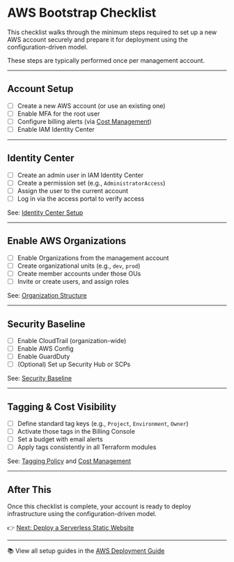 # AWS Bootstrap Checklist

This checklist walks through the minimum steps required to set up a new AWS account securely and prepare it for deployment using the configuration-driven model.

These steps are typically performed once per management account.

---

## Account Setup

- [ ] Create a new AWS account (or use an existing one)
- [ ] Enable MFA for the root user
- [ ] Configure billing alerts (via [Cost Management](../cost-management/README.md))
- [ ] Enable IAM Identity Center

---

## Identity Center

- [ ] Create an admin user in IAM Identity Center
- [ ] Create a permission set (e.g., `AdministratorAccess`)
- [ ] Assign the user to the current account
- [ ] Log in via the access portal to verify access

See: [Identity Center Setup](../identity-center/README.md)

---

## Enable AWS Organizations

- [ ] Enable Organizations from the management account
- [ ] Create organizational units (e.g., `dev`, `prod`)
- [ ] Create member accounts under those OUs
- [ ] Invite or create users, and assign roles

See: [Organization Structure](../org-structure/README.md)

---

## Security Baseline

- [ ] Enable CloudTrail (organization-wide)
- [ ] Enable AWS Config
- [ ] Enable GuardDuty
- [ ] (Optional) Set up Security Hub or SCPs

See: [Security Baseline](../security-baseline/README.md)

---

## Tagging & Cost Visibility

- [ ] Define standard tag keys (e.g., `Project`, `Environment`, `Owner`)
- [ ] Activate those tags in the Billing Console
- [ ] Set a budget with email alerts
- [ ] Apply tags consistently in all Terraform modules

See: [Tagging Policy](../tagging-policy/README.md) and [Cost Management](../cost-management/README.md)

---

## After This

Once this checklist is complete, your account is ready to deploy infrastructure using the configuration-driven model.

👉 [Next: Deploy a Serverless Static Website](../quickstarts/serverless-site.md)

---

📚 View all setup guides in the [AWS Deployment Guide](../README.md)
